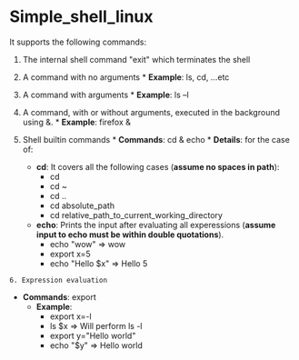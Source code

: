 # Simple_shell_linux
It supports the following commands:

   1. The internal shell command "exit" which terminates the shell

   2. A command with no arguments
     * **Example**: ls, cd, …etc
    
   3. A command with arguments
     * **Example**: ls –l
    
   4. A command, with or without arguments, executed in the background using &.
     * **Example**: firefox &

   5. Shell builtin commands
     * **Commands**: cd & echo
     * **Details**: for the case of:
        * **cd**: It covers all the following cases (**assume no spaces in path**):
            * cd
            * cd ~
            * cd ..
            * cd absolute_path
            * cd relative_path_to_current_working_directory
        * **echo**: Prints the input after evaluating all experessions (**assume input to echo must be within double quotations**).
            * echo "wow" => wow
            * export x=5
            * echo "Hello $x" => Hello 5
            
    6. Expression evaluation
   * **Commands**: export
     * **Example**:
        * export x=-l
        * ls $x => Will perform ls -l
        * export y="Hello world"
        * echo "$y" => Hello world
        
        
